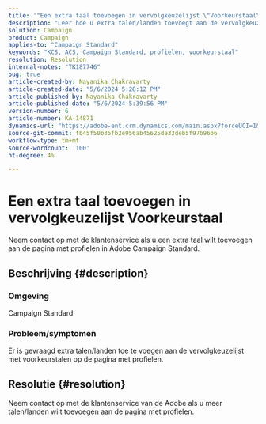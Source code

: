```yaml
---
title: '"Een extra taal toevoegen in vervolgkeuzelijst \"Voorkeurstaal\"'
description: "Leer hoe u extra talen/landen toevoegt aan de vervolgkeuzelijst met voorkeurstalen op de pagina met profielen."
solution: Campaign
product: Campaign
applies-to: "Campaign Standard"
keywords: "KCS, ACS, Campaign Standard, profielen, voorkeurstaal"
resolution: Resolution
internal-notes: "TK187746"
bug: true
article-created-by: Nayanika Chakravarty
article-created-date: "5/6/2024 5:28:12 PM"
article-published-by: Nayanika Chakravarty
article-published-date: "5/6/2024 5:39:56 PM"
version-number: 6
article-number: KA-14871
dynamics-url: "https://adobe-ent.crm.dynamics.com/main.aspx?forceUCI=1&pagetype=entityrecord&etn=knowledgearticle&id=bdf962ff-cd0b-ef11-9f8a-6045bd0065b6"
source-git-commit: fb45f50b35fb2e956ab45625de33deb5f97b96b6
workflow-type: tm+mt
source-wordcount: '100'
ht-degree: 4%

---
```


# Een extra taal toevoegen in vervolgkeuzelijst Voorkeurstaal


Neem contact op met de klantenservice als u een extra taal wilt toevoegen aan de pagina met profielen in Adobe Campaign Standard.

## Beschrijving {#description}


### <b>Omgeving</b>

Campaign Standard

### <b>Probleem/symptomen</b>

Er is gevraagd extra talen/landen toe te voegen aan de vervolgkeuzelijst met voorkeurstalen op de pagina met profielen.


## Resolutie {#resolution}


Neem contact op met de klantenservice van de Adobe als u meer talen/landen wilt toevoegen aan de pagina met profielen.
